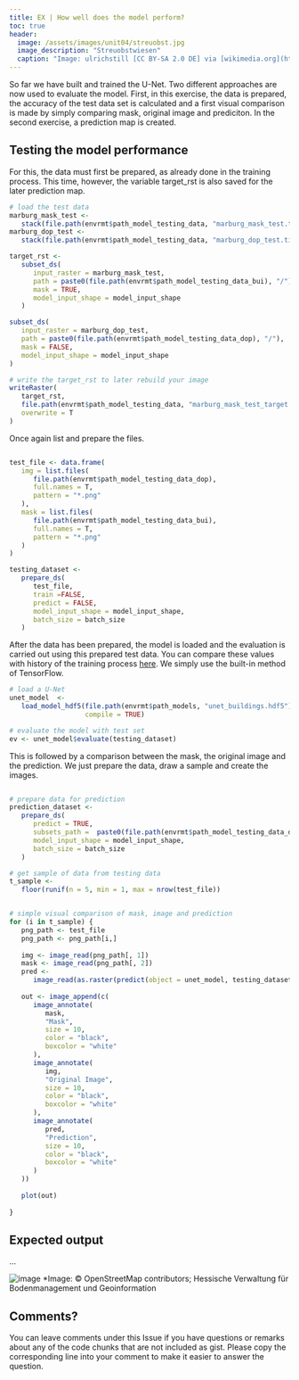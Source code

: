 ```yaml
---
title: EX | How well does the model perform?
toc: true
header:
  image: /assets/images/unit04/streuobst.jpg
  image_description: "Streuobstwiesen"
  caption: "Image: ulrichstill [CC BY-SA 2.0 DE] via [wikimedia.org](https://commons.wikimedia.org/wiki/File:Tuebingen_Streuobstwiese.jpg)"
---
```



So far we have built and trained the U-Net. Two different approaches are now used to evaluate the model. First, in this exercise, the data is prepared, the accuracy of the test data set is calculated and a first visual comparison is made by simply comparing mask, original image and prediciton. In the second exercise, a prediction map is created.

## Testing the model performance
For this, the data must first be prepared, as already done in the training process. This time, however, the variable target_rst is also saved for the later prediction map. 

```r
# load the test data
marburg_mask_test <-
   stack(file.path(envrmt$path_model_testing_data, "marburg_mask_test.tif"))
marburg_dop_test <-
   stack(file.path(envrmt$path_model_testing_data, "marburg_dop_test.tif"))

target_rst <-
   subset_ds(
      input_raster = marburg_mask_test,
      path = paste0(file.path(envrmt$path_model_testing_data_bui), "/"),
      mask = TRUE,
      model_input_shape = model_input_shape
   )

subset_ds(
   input_raster = marburg_dop_test,
   path = paste0(file.path(envrmt$path_model_testing_data_dop), "/"),
   mask = FALSE,
   model_input_shape = model_input_shape
)

# write the target_rst to later rebuild your image
writeRaster(
   target_rst,
   file.path(envrmt$path_model_testing_data, "marburg_mask_test_target.tif"),
   overwrite = T
)
```
Once again list and prepare the files.

```r 

test_file <- data.frame(
   img = list.files(
      file.path(envrmt$path_model_testing_data_dop),
      full.names = T,
      pattern = "*.png"
   ),
   mask = list.files(
      file.path(envrmt$path_model_testing_data_bui),
      full.names = T,
      pattern = "*.png"
   )
)

testing_dataset <-
   prepare_ds(
      test_file,
      train =FALSE,
      predict = FALSE,
      model_input_shape = model_input_shape,
      batch_size = batch_size
   )
```

After the data has been prepared, the model is loaded and the evaluation is carried out using this prepared test data. You can compare these values with history of the training process [here](). We simply use the built-in method of TensorFlow.

```r
# load a U-Net
unet_model  <-
   load_model_hdf5(file.path(envrmt$path_models, "unet_buildings.hdf5"),
                   compile = TRUE)

# evaluate the model with test set 
ev <- unet_model$evaluate(testing_dataset) 
```
This is followed by a comparison between the mask, the original image and the prediction. We just prepare the data, draw a sample and create the images.


```r 

# prepare data for prediction
prediction_dataset <-
   prepare_ds(
      predict = TRUE,
      subsets_path =  paste0(file.path(envrmt$path_model_testing_data_dop), "/"),
      model_input_shape = model_input_shape,
      batch_size = batch_size
   )

# get sample of data from testing data
t_sample <-
   floor(runif(n = 5, min = 1, max = nrow(test_file))


# simple visual comparison of mask, image and prediction
for (i in t_sample) {
   png_path <- test_file
   png_path <- png_path[i,]
   
   img <- image_read(png_path[, 1])
   mask <- image_read(png_path[, 2])
   pred <-
      image_read(as.raster(predict(object = unet_model, testing_dataset)[i, , ,]))
   
   out <- image_append(c(
      image_annotate(
         mask,
         "Mask",
         size = 10,
         color = "black",
         boxcolor = "white"
      ),
      image_annotate(
         img,
         "Original Image",
         size = 10,
         color = "black",
         boxcolor = "white"
      ),
      image_annotate(
         pred,
         "Prediction",
         size = 10,
         color = "black",
         boxcolor = "white"
      )
   ))
   
   plot(out)
   
}

```

## Expected output

...

![image](../assets/images/unit04/prediction.png)
*Image: © OpenStreetMap contributors; Hessische Verwaltung für Bodenmanagement und Geoinformation 

## Comments?
You can leave comments under this Issue if you have questions or remarks about any of the code chunks that are not included as gist. Please copy the corresponding line into your comment to make it easier to answer the question. 


<script src="https://utteranc.es/client.js"
        repo="GeoMOER/geoAI"
        issue-term="GeoAI_2021_unit_04_EX_performance"
        theme="github-light"
        crossorigin="anonymous"
        async>
</script>

